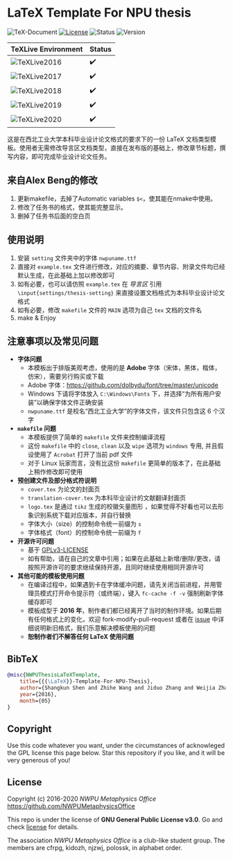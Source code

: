 # LaTeX Template For NPU thesis

![TeX-Document](https://img.shields.io/badge/TeX-Document-3D6117.svg)
[![License](https://img.shields.io/badge/license-GNU_General_Public_License_v3.0-blue.svg)](LICENSE)
![Status](https://img.shields.io/badge/status-complete-brightgreen.svg)
![Version](https://img.shields.io/badge/version-v1.5.0.0426-674EA7.svg)

| TeXLive Environment                                                  | Status             |
| -------------------------------------------------------------------- | ------------------ |
| ![TeXLive2016](https://img.shields.io/badge/TeXLive-2016-3D6117.svg) | :heavy_check_mark: |
| ![TeXLive2017](https://img.shields.io/badge/TeXLive-2017-3D6117.svg) | :heavy_check_mark: |
| ![TeXLive2018](https://img.shields.io/badge/TeXLive-2018-3D6117.svg) | :heavy_check_mark: |
| ![TeXLive2019](https://img.shields.io/badge/TeXLive-2019-3D6117.svg) | :heavy_check_mark: |
| ![TeXLive2020](https://img.shields.io/badge/TeXLive-2020-3D6117.svg) | :heavy_check_mark: |

这是在西北工业大学本科毕业设计论文格式的要求下的一份 LaTeX 文档类型模板。使用者无需修改导言区文档类型，直接在发布版的基础上，修改章节标题，撰写内容，即可完成毕业设计论文任务。

## 来自Alex Beng的修改

1. 更新makefile，去掉了Automatic variables `$<`，使其能在nmake中使用。
2. 修改了任务书的格式，使其能完整显示。
3. 删掉了任务书后面的空白页

## 使用说明

1. 安装 `setting` 文件夹中的字体 `nwpuname.ttf`
2. 直接对 `example.tex` 文件进行修改，对应的摘要、章节内容、附录文件均已经默认生成，在此基础上加以修改即可
3. 如有必要，也可以请仿照 `example.tex` 在 *导言区* 引用 `\input{settings/thesis-setting}` 来直接设置文档格式为本科毕业设计论文格式
4. 如有必要，修改 `makefile` 文件的 `MAIN` 选项为自己 `tex` 文档的文件名
5. make & Enjoy

## 注意事项以及常见问题

* **字体问题**
  * 本模板出于排版美观考虑，使用的是 **Adobe** 字体（宋体，黑体，楷体，仿宋），需要另行购买或下载
  * Adobe 字体：<https://github.com/dolbydu/font/tree/master/unicode>
  * Windows 下请将字体放入 `C:\Windows\Fonts` 下，并选择“为所有用户安装”以确保字体文件正确安装
  * `nwpuname.ttf` 是校名“西北工业大学”的字体文件，该文件只包含这 6 个汉字
* **`makefile` 问题**
  * 本模板提供了简单的 `makefile` 文件来控制编译流程
  * 这份 `makefile` 中的 `close`, `clean` 以及 `wipe` 选项为 `windows` 专用, 并且假设使用了 `Acrobat` 打开了当前 pdf 文件
  * 对于 Linux 玩家而言，没有比这份 `makefile` 更简单的版本了，在此基础上稍作修改即可使用
* **预创建文件及部分格式符说明**
  * `cover.tex` 为论文的封面页
  * `translation-cover.tex` 为本科毕业设计的文献翻译封面页
  * `logo.tex` 是通过 `tikz` 生成的校徽矢量图形 ，如果觉得不好看也可以去形象识别系统下载对应版本，并自行替换
  * 字体大小（size）的控制命令统一前缀为 `s`
  * 字体格式（font）的控制命令统一前缀为 `f`
* **开源许可问题**
  * 基于 [GPLv3-LICENSE](LICENSE)
  * 如有帮助，请在自己的文章中引用；如果在此基础上新增/删除/更改，请按照开源许可的要求继续保持开源，且同时继续使用相同开源许可
* **其他可能的模板使用问题**
  * 在编译过程中，如果遇到卡在字体缓冲问题，请先关闭当前进程，并用管理员模式打开命令提示符（或终端），键入 `fc-cache -f -v` 强制刷新字体缓存即可
  * 模板成型于 **2016 年**，制作者们都已经离开了当时的制作环境。如果后期有任何格式上的变化，欢迎 fork-modify-pull-request 或者在 [issue](https://github.com/polossk/LaTeX-Template-For-NPU-Thesis/issues/new) 中详细说明新旧格式，我们乐意解决模板使用的问题
  * **恕制作者们不解答任何 LaTeX 使用问题**

## BibTeX

```bibtex
@misc{NWPUThesisLaTeXTemplate,
    title={{{\LaTeX}}-Template-For-NPU-Thesis},
    author={Shangkun Shen and Zhihe Wang and Jiduo Zhang and Weijia Zhang},
    year={2016},
    month={05}
}
```

## Copyright

Use this code whatever you want, under the circumstances of acknowleged the
GPL license this page below. Star this repository if you like, and it will
be very generous of you!

## License

Copyright (c) 2016-2020 *NWPU Metaphysics Office* <https://github.com/NWPUMetaphysicsOffice>

This repo is under the license of **GNU General Public License v3.0**. Go 
and check [license](LICENSE) for details.

The association *NWPU Metaphysics Office* is a club-like student group. The
members are cfrpg, kidozh, njzwj, polossk, in alphabet order.
